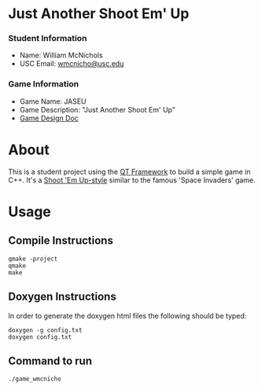 # Just Another Shoot Em' Up

### Student Information
  + Name: William McNichols
  + USC Email: wmcnicho@usc.edu

### Game Information
  + Game Name: JASEU
  + Game Description: "Just Another Shoot Em' Up"
  + [Game Design Doc](GameDesignDoc.md)

# About
This is a student project using the [QT Framework](https://doc.qt.io/qt-5/index.html) to build a simple game in C++. It's a [Shoot 'Em Up-style](https://en.wikipedia.org/wiki/Shoot_%27em_up) similar to the famous 'Space Invaders' game.


# Usage
## Compile Instructions
```shell
qmake -project
qmake
make
```
## Doxygen Instructions
In order to generate the doxygen html files the following should be typed:
```shell
doxygen -g config.txt
doxygen config.txt
```
## Command to run
```shell
./game_wmcnicho
```


